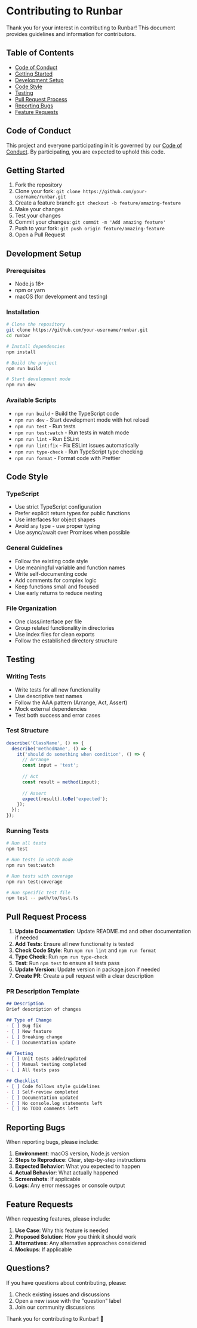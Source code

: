 # Contributing to Runbar

Thank you for your interest in contributing to Runbar! This document provides guidelines and information for contributors.

## Table of Contents

- [Code of Conduct](#code-of-conduct)
- [Getting Started](#getting-started)
- [Development Setup](#development-setup)
- [Code Style](#code-style)
- [Testing](#testing)
- [Pull Request Process](#pull-request-process)
- [Reporting Bugs](#reporting-bugs)
- [Feature Requests](#feature-requests)

## Code of Conduct

This project and everyone participating in it is governed by our [Code of Conduct](CODE_OF_CONDUCT.md). By participating, you are expected to uphold this code.

## Getting Started

1. Fork the repository
2. Clone your fork: `git clone https://github.com/your-username/runbar.git`
3. Create a feature branch: `git checkout -b feature/amazing-feature`
4. Make your changes
5. Test your changes
6. Commit your changes: `git commit -m 'Add amazing feature'`
7. Push to your fork: `git push origin feature/amazing-feature`
8. Open a Pull Request

## Development Setup

### Prerequisites

- Node.js 18+ 
- npm or yarn
- macOS (for development and testing)

### Installation

```bash
# Clone the repository
git clone https://github.com/your-username/runbar.git
cd runbar

# Install dependencies
npm install

# Build the project
npm run build

# Start development mode
npm run dev
```

### Available Scripts

- `npm run build` - Build the TypeScript code
- `npm run dev` - Start development mode with hot reload
- `npm run test` - Run tests
- `npm run test:watch` - Run tests in watch mode
- `npm run lint` - Run ESLint
- `npm run lint:fix` - Fix ESLint issues automatically
- `npm run type-check` - Run TypeScript type checking
- `npm run format` - Format code with Prettier

## Code Style

### TypeScript

- Use strict TypeScript configuration
- Prefer explicit return types for public functions
- Use interfaces for object shapes
- Avoid `any` type - use proper typing
- Use async/await over Promises when possible

### General Guidelines

- Follow the existing code style
- Use meaningful variable and function names
- Write self-documenting code
- Add comments for complex logic
- Keep functions small and focused
- Use early returns to reduce nesting

### File Organization

- One class/interface per file
- Group related functionality in directories
- Use index files for clean exports
- Follow the established directory structure

## Testing

### Writing Tests

- Write tests for all new functionality
- Use descriptive test names
- Follow the AAA pattern (Arrange, Act, Assert)
- Mock external dependencies
- Test both success and error cases

### Test Structure

```typescript
describe('ClassName', () => {
  describe('methodName', () => {
    it('should do something when condition', () => {
      // Arrange
      const input = 'test';
      
      // Act
      const result = method(input);
      
      // Assert
      expect(result).toBe('expected');
    });
  });
});
```

### Running Tests

```bash
# Run all tests
npm test

# Run tests in watch mode
npm run test:watch

# Run tests with coverage
npm run test:coverage

# Run specific test file
npm test -- path/to/test.ts
```

## Pull Request Process

1. **Update Documentation**: Update README.md and other documentation if needed
2. **Add Tests**: Ensure all new functionality is tested
3. **Check Code Style**: Run `npm run lint` and `npm run format`
4. **Type Check**: Run `npm run type-check`
5. **Test**: Run `npm test` to ensure all tests pass
6. **Update Version**: Update version in package.json if needed
7. **Create PR**: Create a pull request with a clear description

### PR Description Template

```markdown
## Description
Brief description of changes

## Type of Change
- [ ] Bug fix
- [ ] New feature
- [ ] Breaking change
- [ ] Documentation update

## Testing
- [ ] Unit tests added/updated
- [ ] Manual testing completed
- [ ] All tests pass

## Checklist
- [ ] Code follows style guidelines
- [ ] Self-review completed
- [ ] Documentation updated
- [ ] No console.log statements left
- [ ] No TODO comments left
```

## Reporting Bugs

When reporting bugs, please include:

1. **Environment**: macOS version, Node.js version
2. **Steps to Reproduce**: Clear, step-by-step instructions
3. **Expected Behavior**: What you expected to happen
4. **Actual Behavior**: What actually happened
5. **Screenshots**: If applicable
6. **Logs**: Any error messages or console output

## Feature Requests

When requesting features, please include:

1. **Use Case**: Why this feature is needed
2. **Proposed Solution**: How you think it should work
3. **Alternatives**: Any alternative approaches considered
4. **Mockups**: If applicable

## Questions?

If you have questions about contributing, please:

1. Check existing issues and discussions
2. Open a new issue with the "question" label
3. Join our community discussions

Thank you for contributing to Runbar! 🚀 